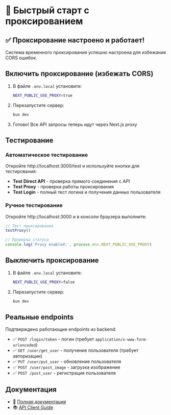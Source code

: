 # 🚀 Быстрый старт с проксированием

## ✅ Проксирование настроено и работает!

Система временного проксирования успешно настроена для избежания CORS ошибок.

## Включить проксирование (избежать CORS)

1. В файле `.env.local` установите:
   ```bash
   NEXT_PUBLIC_USE_PROXY=true
   ```

2. Перезапустите сервер:
   ```bash
   bun dev
   ```

3. Готово! Все API запросы теперь идут через Next.js proxy

## Тестирование

### Автоматическое тестирование
Откройте http://localhost:3000/test и используйте кнопки для тестирования:
- **Test Direct API** - проверка прямого соединения с API
- **Test Proxy** - проверка работы проксирования
- **Test Login** - полный тест логина и получения данных пользователя

### Ручное тестирование
Откройте http://localhost:3000 и в консоли браузера выполните:

```javascript
// Тест проксирования
testProxy()

// Проверка статуса
console.log('Proxy enabled:', process.env.NEXT_PUBLIC_USE_PROXY)
```

## Выключить проксирование

1. В файле `.env.local` установите:
   ```bash
   NEXT_PUBLIC_USE_PROXY=false
   ```

2. Перезапустите сервер:
   ```bash
   bun dev
   ```

## Реальные endpoints

Подтверждено работающие endpoints из backend:
- ✅ `POST /login/token` - логин (требует `application/x-www-form-urlencoded`)
- ✅ `GET /user/get_user` - получение пользователя (требует авторизации)
- ✅ `PUT /user/put_user` - обновление пользователя
- ✅ `POST /user/post_image` - загрузка изображения
- ✅ `POST /post_user` - регистрация пользователя

## Документация

- 📖 [Полная документация](./PROXY-GUIDE.md)
- 📚 [API Client Guide](./API-CLIENT-GUIDE.md)
